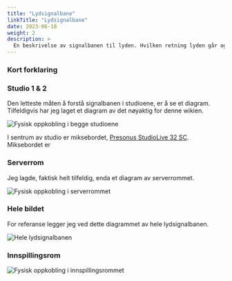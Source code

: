 ```yaml
---
title: "Lydsignalbane"
linkTitle: "Lydsignalbane"
date: 2023-06-18
weight: 2
description: >
  En beskrivelse av signalbanen til lyden. Hvilken retning lyden går og hvilke maskiner den går igjennom.
---
```


### Kort forklaring



### Studio 1 & 2

Den letteste måten å forstå signalbanen i studioene, er å se et diagram. Tilfeldigvis har jeg laget et diagram av det nøyaktig for denne wikien. 

![Fysisk oppkobling i begge studioene](/docs/encyclopaedia/studio.png)

I sentrum av studio er miksebordet, [Presonus StudioLive 32 SC](/docs/machines/soundprocessing/studiolive). Miksebordet er 

### Serverrom

Jeg lagde, faktisk helt tilfeldig, enda et diagram av serverrommet.

![Fysisk oppkobling i serverrommet](/docs/encyclopaedia/serverrom.png)

### Hele bildet

For referanse legger jeg ved dette diagrammet av hele lydsignalbanen.

![Hele lydsignalbanen](/docs/encyclopaedia/lydsignalbane.png)

### Innspillingsrom

![Fysisk oppkobling i innspillingsrommet](/docs/encyclopaedia/innspillingsrom.png)